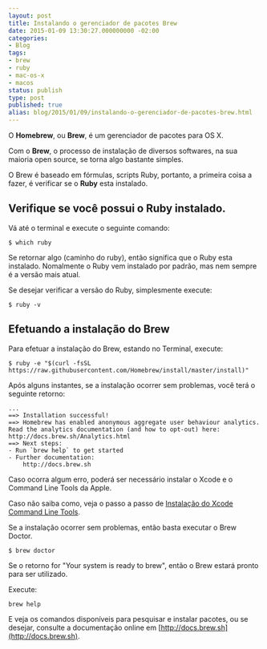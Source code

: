 ```yaml
---
layout: post
title: Instalando o gerenciador de pacotes Brew
date: 2015-01-09 13:30:27.000000000 -02:00
categories:
- Blog
tags:
- brew
- ruby
- mac-os-x
- macos
status: publish
type: post
published: true
alias: blog/2015/01/09/instalando-o-gerenciador-de-pacotes-brew.html
---
```


O **Homebrew**, ou **Brew**, é um gerenciador de pacotes para OS X.

Com o **Brew**, o processo de instalação de diversos softwares, na sua maioria open source, se torna algo bastante simples.

O Brew é baseado em fórmulas, scripts Ruby, portanto, a primeira coisa a fazer, é verificar se o **Ruby** esta instalado.


## Verifique se você possui o Ruby instalado.

Vá até o terminal e execute o seguinte comando:

	$ which ruby

Se retornar algo (caminho do ruby), então significa que o Ruby esta instalado. Nomalmente o Ruby vem instalado por padrão, mas nem sempre é a versão mais atual.

Se desejar verificar a versão do Ruby, simplesmente execute:

	$ ruby -v

## Efetuando a instalação do Brew

Para efetuar a instalação do Brew, estando no Terminal, execute:

	$ ruby -e "$(curl -fsSL https://raw.githubusercontent.com/Homebrew/install/master/install)"

Após alguns instantes, se a instalação ocorrer sem problemas, você terá o seguinte retorno:

	...
	==> Installation successful!
	==> Homebrew has enabled anonymous aggregate user behaviour analytics.
	Read the analytics documentation (and how to opt-out) here:
	http://docs.brew.sh/Analytics.html
	==> Next steps:
	- Run `brew help` to get started
	- Further documentation:
		http://docs.brew.sh

Caso ocorra algum erro, poderá ser necessário instalar o Xcode e o Command Line Tools da Apple.

Caso não saiba como, veja o passo a passo de [Instalação do Xcode Command Line Tools](https://www.maiconschmitz.com.br/blog/2015/01/09/instalando-o-xcode-e-o-command-line-tools).

Se a instalação ocorrer sem problemas, então basta executar o Brew Doctor.

	$ brew doctor

Se o retorno for "Your system is ready to brew", então o Brew estará pronto para ser utilizado.

Execute:

	brew help

E veja os comandos disponíveis para pesquisar e instalar pacotes, ou se desejar, consulte a documentação online em [http://docs.brew.sh](http://docs.brew.sh).
